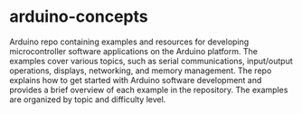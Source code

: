 # arduino-concepts
Arduino repo containing examples and resources for developing microcontroller software applications on the Arduino platform.
The examples cover various topics, such as serial communications, input/output operations, displays, networking, and memory management. 
The repo explains how to get started with Arduino software development and provides a brief overview of each example in the repository.
The examples are organized by topic and difficulty level.
